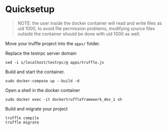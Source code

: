 # Quicksetup

> NOTE: the user inside the docker container will read and write files as uid 1000, to avoid file permission problems, modifying source files outside the container should be done with uid 1000 as well.

Move your truffle project into the ```apps/``` folder.

Replace the testrpc server domain
```
sed -i s/localhost/testrpc/g apps/truffle.js
```

Build and start the container.
```
sudo docker-compose up --build -d
```

Open a shell in the docker container
```
sudo docker exec -it dockertruffleframework_dev_1 sh
```

Build and migrate your project
```
truffle compile
truffle migrate
```
